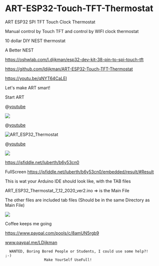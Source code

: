 # ART-ESP32-Touch-TFT-Thermostat

ART ESP32 SPI TFT Touch Clock Thermostat

Manual control by Touch TFT and control by WIFI clock thermostat

10 dollar DIY NEST thermostat

A Better NEST

https://oshwlab.com/l.dijkman/esp32-dev-kit-38-pin-to-spi-touch-tft

https://github.com/ldijkman/ART-ESP32-Touch-TFT-Thermostat


https://youtu.be/qNYT64CaLEI




Let's make ART smart!

Start ART

@[youtube](http://youtu.be/qNYT64CaLEI)

<img src="https://image.easyeda.com/pullimage/0pvffSdQuBwEW5eRixJsPd3uQcttBgp2v1z47P3t.jpeg">

@[youtube](http://youtu.be/qNYT64CaLEI)

![ART_ESP32_Thermostat](https://user-images.githubusercontent.com/45427770/101690375-8d377400-3a6d-11eb-8191-ab8abd6a1b2d.png)

@[youtube](http://youtu.be/qNYT64CaLEI)

<img src="https://image.easyeda.com/pullimage/A4bHd1cMRSmGSywTSo8FhNrSkIzuRznVZiUuAgie.jpeg">

https://jsfiddle.net/luberth/b6y53cn0

FullScreen https://jsfiddle.net/luberth/b6y53cn0/embedded/result/#Result



This is wat your Arduino IDE should look like, with the TAB files

ART_ESP32_Thermostat_7_12_2020_ver2.ino => is the Main File

The other files are included tab files (Should be in the same Directory as Main File)

<img src="https://image.easyeda.com/pullimage/VNE6BX0bdmtFa41PH79R6Qq3eSFhpZg6qHJ66yZu.jpeg">



Coffee keeps me going

https://www.paypal.com/pools/c/8amUN5rgb9

www.paypal.me/LDijkman
              

                
      WANTED, Boring Bored People or Students, I could use some help?!  ;-) 
                      Make YourSelf UseFull!
